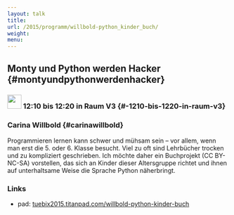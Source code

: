 ```yaml
---
layout: talk
title:
url: /2015/programm/willbold-python_kinder_buch/
weight: 
menu:
---
```

## Monty und Python werden Hacker {#montyundpythonwerdenhacker}

### <img height = "32" src="../../../images/lightning.svg"> 12:10 bis 12:20 in Raum V3 {#-1210-bis-1220-in-raum-v3}

### Carina Willbold {#carinawillbold}

Programmieren lernen kann schwer und mühsam sein – vor allem, wenn man erst die 5. oder 6. Klasse besucht.
Viel zu oft sind Lehrbücher trocken und zu kompliziert geschrieben.
Ich möchte daher ein Buchprojekt (CC BY-NC-SA) vorstellen, das sich an Kinder dieser Altersgruppe richtet und ihnen auf unterhaltsame Weise die Sprache Python näherbringt.

### Links

- pad: <a href="https://tuebix2015.titanpad.com/willbold-python-kinder-buch" target="_blank">tuebix2015.titanpad.com/willbold-python-kinder-buch</a>
